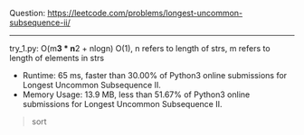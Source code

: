 Question: https://leetcode.com/problems/longest-uncommon-subsequence-ii/

---

try_1.py: O(m**3 * n**2 + nlogn) O(1), n refers to length of strs, m refers to length of elements in strs

* Runtime: 65 ms, faster than 30.00% of Python3 online submissions for Longest Uncommon Subsequence II.
* Memory Usage: 13.9 MB, less than 51.67% of Python3 online submissions for Longest Uncommon Subsequence II.

> sort